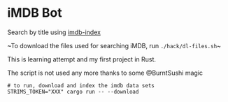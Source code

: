 # iMDB Bot

Search by title using [imdb-index](https://docs.rs/imdb-index/0.1.3/imdb_index/)

~To download the files used for searching iMDB, run `./hack/dl-files.sh`~

This is learning attempt and my first project in Rust.

The script is not used any more thanks to some @BurntSushi magic

```
# to run, download and index the imdb data sets
STRIMS_TOKEN="XXX" cargo run -- --download
```
